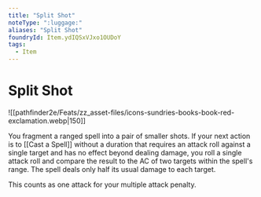 ```yaml
---
title: "Split Shot"
noteType: ":luggage:"
aliases: "Split Shot"
foundryId: Item.ydIQSxVJxo1OUDoY
tags:
  - Item
---
```


# Split Shot
![[pathfinder2e/Feats/zz_asset-files/icons-sundries-books-book-red-exclamation.webp|150]]

You fragment a ranged spell into a pair of smaller shots. If your next action is to [[Cast a Spell]] without a duration that requires an attack roll against a single target and has no effect beyond dealing damage, you roll a single attack roll and compare the result to the AC of two targets within the spell's range. The spell deals only half its usual damage to each target.

This counts as one attack for your multiple attack penalty.
